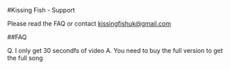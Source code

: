 #Kissing Fish - Support

Please read the FAQ or contact kissingfishuk@gmail.com

##FAQ

Q. I only get 30 secondfs of video
A. You need to buy the full version to get the full song



